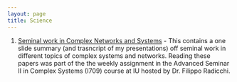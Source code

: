 ```yaml
---
layout: page
title: Science
---
```


1. [Seminal work in Complex Networks and Systems](https://rachithaiyappa.github.io/I709/) - This contains a one slide summary  (and trasncript of my presentations) off seminal work in different topics of complex systems and networks. Reading these papers was part of the the weekly assignment in the Advanced Seminar II in Complex Systems (I709) course at IU hosted by Dr. Filippo Radicchi. 
